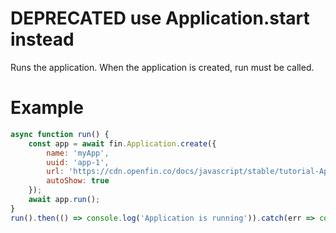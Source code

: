 # DEPRECATED use Application.start instead
Runs the application. When the application is created, run must be called.
# Example
```js
async function run() {
    const app = await fin.Application.create({
        name: 'myApp',
        uuid: 'app-1',
        url: 'https://cdn.openfin.co/docs/javascript/stable/tutorial-Application.run.html',
        autoShow: true
    });
    await app.run();
}
run().then(() => console.log('Application is running')).catch(err => console.log(err));
```
